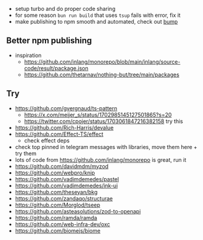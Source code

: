 - setup turbo and do proper code sharing
- for some reason `bun run build` that uses `tsup` fails with error, fix it
- make publishing to npm smooth and automated, check out [bump](https://github.com/fabiospampinato/bump)

## Better npm publishing

- inspiration
  - https://github.com/inlang/monorepo/blob/main/inlang/source-code/result/package.json
  - https://github.com/thetarnav/nothing-but/tree/main/packages

## Try

- https://github.com/gvergnaud/ts-pattern
  - https://x.com/meijer_s/status/1702985145127501865?s=20
  - https://twitter.com/cpojer/status/1703061847216382158 try this
- https://github.com/Rich-Harris/devalue
- https://github.com/Effect-TS/effect
  - check effect deps
- check top pinned in telegram messages with libraries, move them here + try them
- lots of code from https://github.com/inlang/monorepo is great, run it
- https://github.com/davidmdm/myzod
- https://github.com/webpro/knip
- https://github.com/vadimdemedes/pastel
- https://github.com/vadimdemedes/ink-ui
- https://github.com/theseyan/bkg
- https://github.com/zandaqo/structurae
- https://github.com/Morglod/tseep
- https://github.com/asteasolutions/zod-to-openapi
- https://github.com/ramda/ramda
- https://github.com/web-infra-dev/oxc
- https://github.com/biomejs/biome
